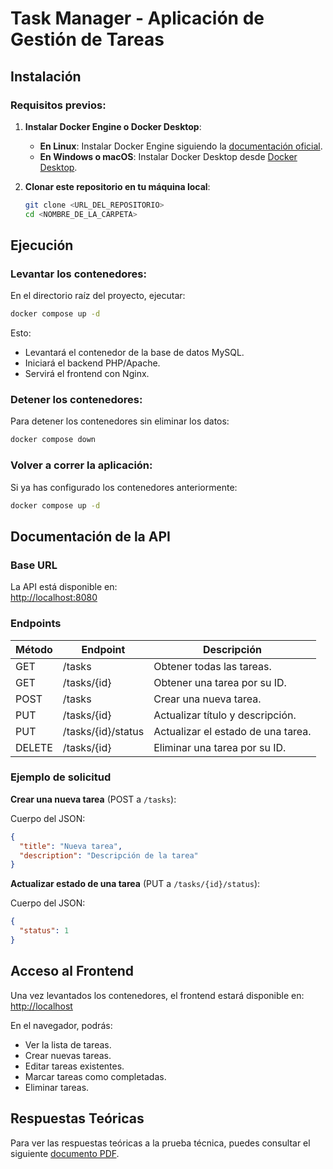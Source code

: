 # Task Manager - Aplicación de Gestión de Tareas

## Instalación

### Requisitos previos:

1. **Instalar Docker Engine o Docker Desktop**:
   - **En Linux**: Instalar Docker Engine siguiendo la [documentación oficial](https://docs.docker.com/engine/install/).
   - **En Windows o macOS**: Instalar Docker Desktop desde [Docker Desktop](https://www.docker.com/products/docker-desktop).

2. **Clonar este repositorio en tu máquina local**:

   ```bash
   git clone <URL_DEL_REPOSITORIO>
   cd <NOMBRE_DE_LA_CARPETA>
   ```

## Ejecución

### Levantar los contenedores:
En el directorio raíz del proyecto, ejecutar:

```bash
docker compose up -d
```

Esto:

- Levantará el contenedor de la base de datos MySQL.
- Iniciará el backend PHP/Apache.
- Servirá el frontend con Nginx.

### Detener los contenedores:
Para detener los contenedores sin eliminar los datos:

```bash
docker compose down
```

### Volver a correr la aplicación:
Si ya has configurado los contenedores anteriormente:

```bash
docker compose up -d
```

## Documentación de la API

### Base URL

La API está disponible en:  
[http://localhost:8080](http://localhost:8080)

### Endpoints

| Método | Endpoint             | Descripción                             |
|--------|----------------------|-----------------------------------------|
| GET    | /tasks               | Obtener todas las tareas.               |
| GET    | /tasks/{id}          | Obtener una tarea por su ID.            |
| POST   | /tasks               | Crear una nueva tarea.                  |
| PUT    | /tasks/{id}          | Actualizar título y descripción.        |
| PUT    | /tasks/{id}/status   | Actualizar el estado de una tarea.      |
| DELETE | /tasks/{id}          | Eliminar una tarea por su ID.           |

### Ejemplo de solicitud

**Crear una nueva tarea** (POST a `/tasks`):

Cuerpo del JSON:

```json
{
  "title": "Nueva tarea",
  "description": "Descripción de la tarea"
}
```

**Actualizar estado de una tarea** (PUT a `/tasks/{id}/status`):

Cuerpo del JSON:

```json
{
  "status": 1
}
```

## Acceso al Frontend

Una vez levantados los contenedores, el frontend estará disponible en:  
[http://localhost](http://localhost)

En el navegador, podrás:

- Ver la lista de tareas.
- Crear nuevas tareas.
- Editar tareas existentes.
- Marcar tareas como completadas.
- Eliminar tareas.

## Respuestas Teóricas

Para ver las respuestas teóricas a la prueba técnica, puedes consultar el siguiente [documento PDF](https://drive.google.com/file/d/1UPI_Dpa21elat51qTHE7SvVvhBlfccai/view?usp=drive_link).